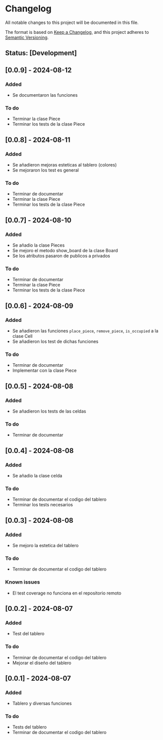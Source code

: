 # Changelog

All notable changes to this project will be documented in this file.

The format is based on [Keep a Changelog](https://keepachangelog.com/en/1.0.0/), and this project adheres to [Semantic Versioning](https://semver.org/spec/v2.0.0.html).

## Status: [Development]

## [0.0.9] - 2024-08-12

### Added
- Se documentaron las funciones

### To do
- Terminar la clase Piece
- Terminar los tests de la clase Piece 

## [0.0.8] - 2024-08-11

### Added
- Se añadieron mejoras esteticas al tablero (colores)
- Se  mejoraron los test es general

### To do
- Terminar de documentar 
- Terminar la clase Piece
- Terminar los tests de la clase Piece 

## [0.0.7] - 2024-08-10

### Added
- Se añadio la clase Pieces
- Se mejoro el metodo show_board de la clase Board
- Se los atributos pasaron de publicos a privados

### To do
- Terminar de documentar 
- Terminar la clase Piece
- Terminar los tests de la clase Piece 


## [0.0.6] - 2024-08-09

### Added
- Se añadieron las funciones `place_piece`, `remove_piece`, `is_occupied` a la clase Cell
- Se añadieron los test de dichas funciones
### To do
- Terminar de documentar 
- Implementar con la clase Piece

## [0.0.5] - 2024-08-08

### Added
- Se añadieron los tests de las celdas

### To do
- Terminar de documentar 

## [0.0.4] - 2024-08-08

### Added
- Se añadio la clase celda

### To do
- Terminar de documentar el codigo del tablero
- Terminar los tests necesarios

## [0.0.3] - 2024-08-08

### Added
- Se mejoro la estetica del tablero

### To do
- Terminar de documentar el codigo del tablero

### Known issues
- El test coverage no funciona en el repositorio remoto

## [0.0.2] - 2024-08-07

### Added
- Test del tablero

### To do
- Terminar de documentar el codigo del tablero
- Mejorar el diseño del tablero

## [0.0.1] - 2024-08-07

### Added
- Tablero y diversas funciones

### To do
- Tests del tablero
- Terminar de documentar el codigo del tablero



